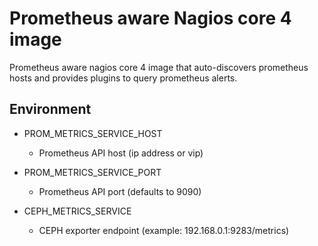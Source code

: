 Prometheus aware Nagios core 4 image
============

Prometheus aware nagios core 4 image that auto-discovers prometheus hosts and provides plugins to query prometheus alerts.

## Environment

* PROM_METRICS_SERVICE_HOST
  - Prometheus API host (ip address or vip)

* PROM_METRICS_SERVICE_PORT
  - Prometheus API port (defaults to 9090)

* CEPH_METRICS_SERVICE
  - CEPH exporter endpoint (example: 192.168.0.1:9283/metrics)

